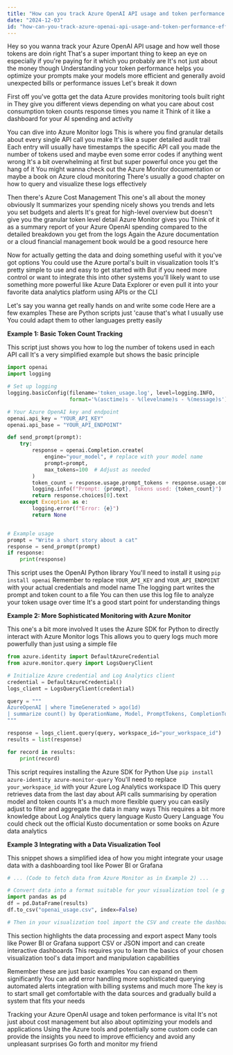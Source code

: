 ```yaml
---
title: "How can you track Azure OpenAI API usage and token performance effectively?"
date: "2024-12-03"
id: "how-can-you-track-azure-openai-api-usage-and-token-performance-effectively"
---
```


Hey so you wanna track your Azure OpenAI API usage and how well those tokens are doin right That's a super important thing to keep an eye on especially if you're paying for it which you probably are It's not just about the money though Understanding your token performance helps you optimize your prompts make your models more efficient and generally avoid unexpected bills or performance issues Let's break it down

First off you've gotta get the data Azure provides monitoring tools built right in They give you different views depending on what you care about cost consumption token counts response times you name it Think of it like a dashboard for your AI spending and activity

You can dive into Azure Monitor logs This is where you find granular details about every single API call you make It's like a super detailed audit trail Each entry will usually have timestamps the specific API call you made the number of tokens used and maybe even some error codes if anything went wrong It's a bit overwhelming at first but super powerful once you get the hang of it You might wanna check out the Azure Monitor documentation or maybe a book on Azure cloud monitoring There's usually a good chapter on how to query and visualize these logs effectively

Then there's Azure Cost Management This one's all about the money obviously It summarizes your spending nicely shows you trends and lets you set budgets and alerts It's great for high-level overview but doesn't give you the granular token level detail Azure Monitor gives you Think of it as a summary report of your Azure OpenAI spending compared to the detailed breakdown you get from the logs Again the Azure documentation or a cloud financial management book would be a good resource here

Now for actually getting the data and doing something useful with it you've got options You could use the Azure portal's built in visualization tools It's pretty simple to use and easy to get started with But if you need more control or want to integrate this into other systems you'll likely want to use something more powerful like Azure Data Explorer or even pull it into your favorite data analytics platform using APIs or the CLI

Let's say you wanna get really hands on and write some code Here are a few examples These are Python scripts just 'cause that's what I usually use You could adapt them to other languages pretty easily

**Example 1: Basic Token Count Tracking**

This script just shows you how to log the number of tokens used in each API call It's a very simplified example but shows the basic principle

```python
import openai
import logging

# Set up logging
logging.basicConfig(filename='token_usage.log', level=logging.INFO,
                    format='%(asctime)s - %(levelname)s - %(message)s')

# Your Azure OpenAI key and endpoint
openai.api_key = "YOUR_API_KEY"
openai.api_base = "YOUR_API_ENDPOINT"

def send_prompt(prompt):
    try:
        response = openai.Completion.create(
            engine="your_model", # replace with your model name
            prompt=prompt,
            max_tokens=100  # Adjust as needed
        )
        token_count = response.usage.prompt_tokens + response.usage.completion_tokens
        logging.info(f"Prompt: {prompt}, Tokens used: {token_count}")
        return response.choices[0].text
    except Exception as e:
        logging.error(f"Error: {e}")
        return None


# Example usage
prompt = "Write a short story about a cat"
response = send_prompt(prompt)
if response:
    print(response)

```

This script uses the OpenAI Python library You'll need to install it using `pip install openai` Remember to replace `YOUR_API_KEY` and `YOUR_API_ENDPOINT` with your actual credentials and model name The logging part writes the prompt and token count to a file You can then use this log file to analyze your token usage over time It's a good start point for understanding things

**Example 2: More Sophisticated Monitoring with Azure Monitor**

This one's a bit more involved It uses the Azure SDK for Python to directly interact with Azure Monitor logs This allows you to query logs much more powerfully than just using a simple file

```python
from azure.identity import DefaultAzureCredential
from azure.monitor.query import LogsQueryClient

# Initialize Azure credential and Log Analytics client
credential = DefaultAzureCredential()
logs_client = LogsQueryClient(credential)

query = """
AzureOpenAI | where TimeGenerated > ago(1d)
| summarize count() by OperationName, Model, PromptTokens, CompletionTokens
"""

response = logs_client.query(query, workspace_id="your_workspace_id")
results = list(response)

for record in results:
    print(record)
```

This script requires installing the Azure SDK for Python Use `pip install azure-identity azure-monitor-query` You'll need to replace `your_workspace_id` with your Azure Log Analytics workspace ID This query retrieves data from the last day about API calls summarising by operation model and token counts It's a much more flexible query you can easily adjust to filter and aggregate the data in many ways This requires a bit more knowledge about Log Analytics query language Kusto Query Language You could check out the official Kusto documentation or some books on Azure data analytics

**Example 3 Integrating with a Data Visualization Tool**

This snippet shows a simplified idea of how you might integrate your usage data with a dashboarding tool like Power BI or Grafana

```python
# ... (Code to fetch data from Azure Monitor as in Example 2) ...

# Convert data into a format suitable for your visualization tool (e g CSV JSON)
import pandas as pd
df = pd.DataFrame(results)
df.to_csv("openai_usage.csv", index=False)

# Then in your visualization tool import the CSV and create the dashboard

```

This section highlights the data processing and export aspect Many tools like Power BI or Grafana support CSV or JSON import and can create interactive dashboards This requires you to learn the basics of your chosen visualization tool's data import and manipulation capabilities

Remember these are just basic examples You can expand on them significantly You can add error handling more sophisticated querying automated alerts integration with billing systems and much more The key is to start small get comfortable with the data sources and gradually build a system that fits your needs

Tracking your Azure OpenAI usage and token performance is vital It's not just about cost management but also about optimizing your models and applications Using the Azure tools and potentially some custom code can provide the insights you need to improve efficiency and avoid any unpleasant surprises Go forth and monitor my friend
